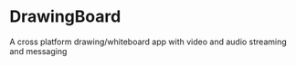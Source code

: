 # DrawingBoard

A cross platform drawing/whiteboard app with video and audio streaming and messaging
